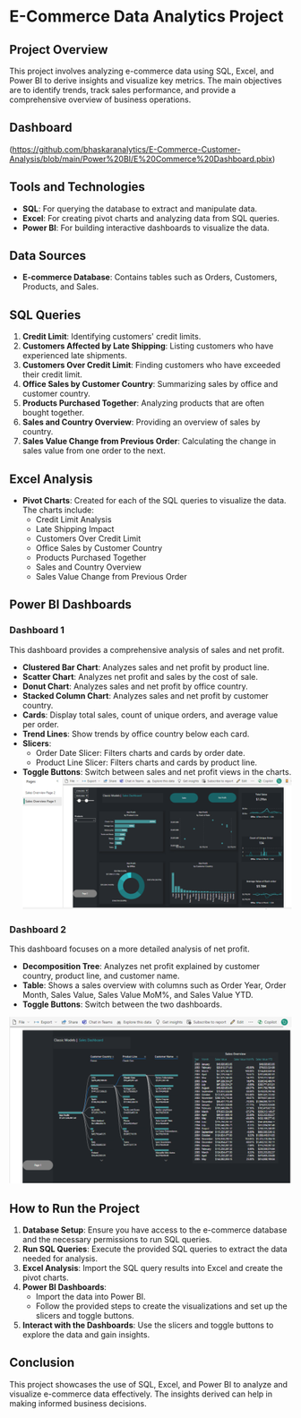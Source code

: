 
# E-Commerce Data Analytics Project

## Project Overview
This project involves analyzing e-commerce data using SQL, Excel, and Power BI to derive insights and visualize key metrics. The main objectives are to identify trends, track sales performance, and provide a comprehensive overview of business operations.
## Dashboard 
 (https://github.com/bhaskaranalytics/E-Commerce-Customer-Analysis/blob/main/Power%20BI/E%20Commerce%20Dashboard.pbix)

## Tools and Technologies
- **SQL**: For querying the database to extract and manipulate data.
- **Excel**: For creating pivot charts and analyzing data from SQL queries.
- **Power BI**: For building interactive dashboards to visualize the data.

## Data Sources
- **E-commerce Database**: Contains tables such as Orders, Customers, Products, and Sales.

## SQL Queries
1. **Credit Limit**: Identifying customers' credit limits.
2. **Customers Affected by Late Shipping**: Listing customers who have experienced late shipments.
3. **Customers Over Credit Limit**: Finding customers who have exceeded their credit limit.
4. **Office Sales by Customer Country**: Summarizing sales by office and customer country.
5. **Products Purchased Together**: Analyzing products that are often bought together.
6. **Sales and Country Overview**: Providing an overview of sales by country.
7. **Sales Value Change from Previous Order**: Calculating the change in sales value from one order to the next.

## Excel Analysis
- **Pivot Charts**: Created for each of the SQL queries to visualize the data. The charts include:
  - Credit Limit Analysis
  - Late Shipping Impact
  - Customers Over Credit Limit
  - Office Sales by Customer Country
  - Products Purchased Together
  - Sales and Country Overview
  - Sales Value Change from Previous Order

## Power BI Dashboards
### Dashboard 1
This dashboard provides a comprehensive analysis of sales and net profit.

- **Clustered Bar Chart**: Analyzes sales and net profit by product line.
- **Scatter Chart**: Analyzes net profit and sales by the cost of sale.
- **Donut Chart**: Analyzes sales and net profit by office country.
- **Stacked Column Chart**: Analyzes sales and net profit by customer country.
- **Cards**: Display total sales, count of unique orders, and average value per order.
- **Trend Lines**: Show trends by office country below each card.
- **Slicers**: 
  - Order Date Slicer: Filters charts and cards by order date.
  - Product Line Slicer: Filters charts and cards by product line.
- **Toggle Buttons**: Switch between sales and net profit views in the charts.
![Comprehensice analysis ](https://github.com/bhaskaranalytics/E-Commerce-Customer-Analysis/blob/main/Reports/Ecommerce%20Dashboard%201.png)

### Dashboard 2
This dashboard focuses on a more detailed analysis of net profit.

- **Decomposition Tree**: Analyzes net profit explained by customer country, product line, and customer name.
- **Table**: Shows a sales overview with columns such as Order Year, Order Month, Sales Value, Sales Value MoM%, and Sales Value YTD.
- **Toggle Buttons**: Switch between the two dashboards.

![ detail Analysis ](https://github.com/bhaskaranalytics/E-Commerce-Customer-Analysis/blob/main/Reports/Ecommerce%20Dashboard2.png)

## How to Run the Project
1. **Database Setup**: Ensure you have access to the e-commerce database and the necessary permissions to run SQL queries.
2. **Run SQL Queries**: Execute the provided SQL queries to extract the data needed for analysis.
3. **Excel Analysis**: Import the SQL query results into Excel and create the pivot charts.
4. **Power BI Dashboards**:
   - Import the data into Power BI.
   - Follow the provided steps to create the visualizations and set up the slicers and toggle buttons.
5. **Interact with the Dashboards**: Use the slicers and toggle buttons to explore the data and gain insights.


## Conclusion
This project showcases the use of SQL, Excel, and Power BI to analyze and visualize e-commerce data effectively. The insights derived can help in making informed business decisions.


